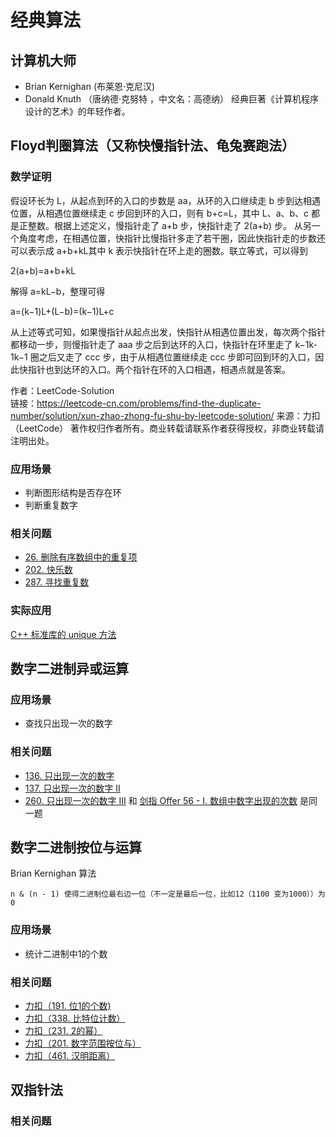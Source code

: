 # 经典算法
## 计算机大师
- Brian Kernighan (布莱恩·克尼汉)
- Donald Knuth （唐纳德·克努特 ，中文名：高德纳） 经典巨著《计算机程序设计的艺术》的年轻作者。

## Floyd判圈算法（又称快慢指针法、龟兔赛跑法）
### 数学证明
假设环长为 L，从起点到环的入口的步数是 aa，从环的入口继续走 b 步到达相遇位置，从相遇位置继续走 c 步回到环的入口，则有 b+c=L，其中 L、a、b、c 都是正整数。根据上述定义，慢指针走了 a+b 步，快指针走了 2(a+b) 步。
从另一个角度考虑，在相遇位置，快指针比慢指针多走了若干圈，因此快指针走的步数还可以表示成 a+b+kL其中 k 表示快指针在环上走的圈数。联立等式，可以得到

2(a+b)=a+b+kL

解得 a=kL−b，整理可得

a=(k−1)L+(L−b)=(k−1)L+c

从上述等式可知，如果慢指针从起点出发，快指针从相遇位置出发，每次两个指针都移动一步，则慢指针走了 aaa 步之后到达环的入口，快指针在环里走了 k−1k-1k−1 圈之后又走了 ccc 步，由于从相遇位置继续走 ccc 步即可回到环的入口，因此快指针也到达环的入口。两个指针在环的入口相遇，相遇点就是答案。

作者：LeetCode-Solution  
链接：https://leetcode-cn.com/problems/find-the-duplicate-number/solution/xun-zhao-zhong-fu-shu-by-leetcode-solution/
来源：力扣（LeetCode）
著作权归作者所有。商业转载请联系作者获得授权，非商业转载请注明出处。

### 应用场景
- 判断图形结构是否存在环
- 判断重复数字

### 相关问题
- [26. 删除有序数组中的重复项](https://leetcode-cn.com/problems/remove-duplicates-from-sorted-array/ )
- [202. 快乐数](https://leetcode-cn.com/problems/happy-number/ ) 
- [287. 寻找重复数](https://leetcode-cn.com/problems/find-the-duplicate-number/ )

### 实际应用
[C++ 标准库的 unique 方法](http://www.cplusplus.com/reference/algorithm/unique/ )

## 数字二进制异或运算

### 应用场景
- 查找只出现一次的数字

### 相关问题
- [136. 只出现一次的数字]( https://leetcode-cn.com/problems/single-number/)
- [137. 只出现一次的数字 II]( https://leetcode-cn.com/problems/single-number-ii/)
- [260. 只出现一次的数字 III](https://leetcode-cn.com/problems/single-number-iii/) 和 [剑指 Offer 56 - I. 数组中数字出现的次数](https://leetcode-cn.com/problems/shu-zu-zhong-shu-zi-chu-xian-de-ci-shu-lcof/) 是同一题


## 数字二进制按位与运算
Brian Kernighan 算法
```
n & (n - 1) 使得二进制位最右边一位（不一定是最后一位，比如12（1100 变为1000））为0
```

### 应用场景
- 统计二进制中1的个数

### 相关问题
- [力扣（191. 位1的个数)](https://leetcode-cn.com/problems/number-of-1-bits/)
- [力扣（338. 比特位计数）](https://leetcode-cn.com/problems/counting-bits/)
- [力扣（231. 2的幂）](https://leetcode-cn.com/problems/power-of-two/)
- [力扣（201. 数字范围按位与） ](https://leetcode-cn.com/problems/bitwise-and-of-numbers-range/)
- [力扣（461. 汉明距离）](https://leetcode-cn.com/problems/hamming-distance/ )

## 双指针法

### 相关问题

